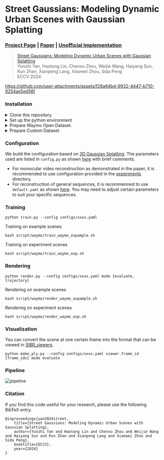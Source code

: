 # Street Gaussians: Modeling Dynamic Urban Scenes with Gaussian Splatting

### [Project Page](https://zju3dv.github.io/street_gaussians) | [Paper](https://arxiv.org/pdf/2401.01339.pdf) | [Unofficial Implementation](https://github.com/LightwheelAI/street-gaussians-ns)

> [Street Gaussians: Modeling Dynamic Urban Scenes with Gaussian Splatting](https://arxiv.org/abs/2401.01339)  
> Yunzhi Yan, Haotong Lin, Chenxu Zhou, Weijie Wang, Haiyang Sun, Kun Zhan, Xianpeng Lang, Xiaowei Zhou, Sida Peng  
> ECCV 2024


https://github.com/user-attachments/assets/f28a64bd-9932-4447-b710-9254ae5ed56f

### Installation
<details> <summary>Clone this repository</summary>

```
git clone https://github.com/zju3dv/street_gaussians.git
```
</details>

<details> <summary>Set up the python environment</summary>

```
# Set conda environment
conda create -n street-gaussian python=3.8
conda activate street-gaussian

# Install torch (corresponding to your CUDA version)
pip install torch==1.13.1+cu116 torchvision==0.14.1+cu116 torchaudio==0.13.1 --extra-index-url https://download.pytorch.org/whl/cu116

# Install requirements
pip install -r requirements.txt

# Install submodules
pip install ./submodules/diff-gaussian-rasterization
pip install ./submodules/simple-knn
pip install ./submodules/simple-waymo-open-dataset-reader
python script/test_gaussian_rasterization.py
```
</details>

<details> <summary>Prepare Waymo Open Dataset.</summary>

We provide the example scenes [here](https://drive.google.com/drive/folders/1ghpE_kBwqXiWgiSWAajByjPsmj1y0l1H). You can directly download the data and skip the following steps for a quick start.

#### Download the training and validation set of [Waymo Open Dataset](https://console.cloud.google.com/storage/browser/waymo_open_dataset_v_1_4_1/individual_files?pageState=(%22StorageObjectListTable%22:(%22f%22:%22%255B%255D%22))). 
We provide the split file following [EmerNeRF](https://emernerf.github.io/https://emernerf.github.io/). You can refer to [this document](https://github.com/NVlabs/EmerNeRF/blob/main/docs/NOTR.md) for download details. 
<!-- Please note that `val_dynamic.txt` specify scenes from the validation set, which means you may need to change the file source [here](https://github.com/NVlabs/EmerNeRF/blob/8c051d7cccbad3b52c7b11a519c971b8ead97e1a/datasets/download_waymo.py#L31). -->

#### Preprocess the data
Download the tracking predictions on validation set, We provide the processed results [here](https://drive.google.com/file/d/1bMDOMtZdyP3m8qY1Phb5Sr6Po-QWFIWk/view?usp=drive_link).


Preprocess the example scenes
```
python script/waymo/waymo_converter.py --root_dir TRAINING_SET_DIR --save_dir SAVE_DIR --split_file script/waymo/waymo_splits/demo.txt --segment_file script/waymo/waymo_splits/segment_list_train.txt
```

Preprocess the experiment scenes
```
python script/waymo/waymo_converter.py --root_dir VALIDATION_SET_DIR --save_dir SAVE_DIR --split_file script/waymo/waymo_splits/val_dynamic.txt --segment_file script/waymo/waymo_splits/segment_list_val.txt
--track_file TRACKER_PATH
```

Generating LiDAR depth
```
python script/waymo/generate_lidar_depth.py --datadir DATA_DIR
```

Generating sky mask

Install GroundingDINO following [this repo](https://github.com/IDEA-Research/GroundingDINO) and download SAM checkpoint from [this link](https://dl.fbaipublicfiles.com/segment_anything/sam_vit_h_4b8939.pth).

```
python script/waymo/generate_sky_mask.py --datadir DATA_DIR --sam_checkpoint SAM_CKPT
```


</details>

<details> <summary>Prepare Custom Dataset.</summary>
TODO
</details>

### Configuration
We build the configuration based on [3D Gaussian Splatting](https://github.com/graphdeco-inria/gaussian-splatting/blob/main/arguments/__init__.py). 
The parameters used are listed in `config.py` as shown [here](https://github.com/zju3dv/street_gaussians/blob/main/lib/config/config.py) with brief comments. 
- For monocular video reconstruction as demonstrated in the paper, it is recommended to use configuration provided in the [experiments](https://github.com/zju3dv/street_gaussians/tree/main/configs/experiments_waymo) directory.
- For reconstruction of general sequences, it is recommenned to use `default.yaml` as shown [here](https://github.com/zju3dv/street_gaussians/blob/main/configs/default.yaml). You may need to adjust certain parameters to suit your specific sequences.

### Training
```
python train.py --config configs/xxxx.yaml
```

Training on example scenes
```
bash script/waymo/train_waymo_expample.sh
```

Training on experiment scenes
```
bash script/waymo/train_waymo_exp.sh
```

### Rendering
```
python render.py --config configs/xxxx.yaml mode {evaluate, trajectory}
```
Rendering on example scenes
```
bash script/waymo/render_waymo_expample.sh
```

Rendering on experiment scenes
```
bash script/waymo/render_waymo_exp.sh
```

### Visualization
You can convert the scene at one certain frame into the format that can be viewed in [SIBR_viewers](https://gitlab.inria.fr/sibr/sibr_core).
```
python make_ply.py --config configs/xxxx.yaml viewer.frame_id {frame_idx} mode evaluate
```


### Pipeline
![pipeline](images/pipeline.jpg)

### Citation

If you find this code useful for your research, please use the following BibTeX entry.

```
@inproceedings{yan2024street,
    title={Street Gaussians: Modeling Dynamic Urban Scenes with Gaussian Splatting}, 
    author={Yunzhi Yan and Haotong Lin and Chenxu Zhou and Weijie Wang and Haiyang Sun and Kun Zhan and Xianpeng Lang and Xiaowei Zhou and Sida Peng},
    booktitle={ECCV},
    year={2024}
}
```
